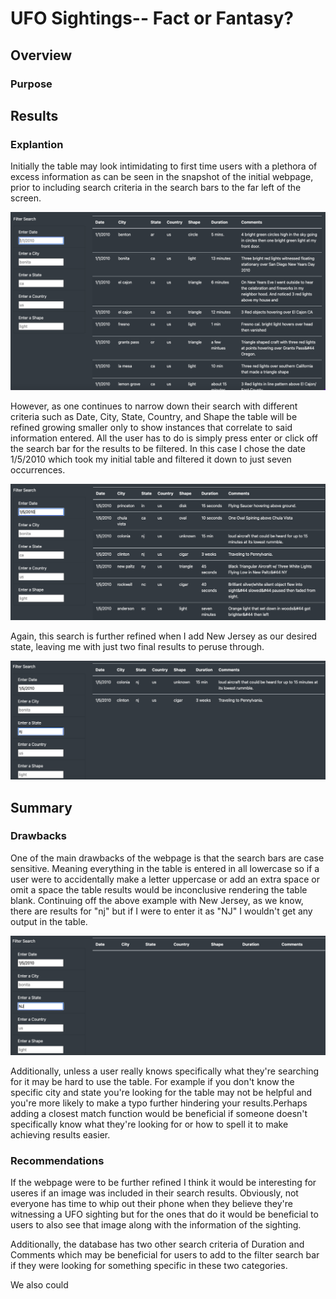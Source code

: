 # UFO Sightings-- Fact or Fantasy?
## Overview
### Purpose

## Results
### Explantion
Initially the table may look intimidating to first time users with a plethora of excess information as can be seen in the snapshot of the initial webpage, prior to including search criteria in the search bars to the far left of the screen.

![overview.png](https://github.com/CristinaCod/UFOs/blob/main/resources/Screen%20Shot%202022-02-27%20at%206.07.30%20PM.png)

However, as one continues to narrow down their search with different criteria such as Date, City, State, Country, and Shape the table will be refined growing smaller only to show instances that correlate to said information entered. All the user has to do is simply press enter or click off the search bar for the results to be filtered. In this case I chose the date 1/5/2010 which took my initial table and filtered it down to just seven occurrences. 

![date.png](https://github.com/CristinaCod/UFOs/blob/main/resources/Screen%20Shot%202022-02-27%20at%206.08.22%20PM.png)

Again, this search is further refined when I add New Jersey as our desired state, leaving me with just two final results to peruse through.

![nj.png](https://github.com/CristinaCod/UFOs/blob/main/resources/Screen%20Shot%202022-02-27%20at%206.08.53%20PM.png)

## Summary
### Drawbacks
One of the main drawbacks of the webpage is that the search bars are case sensitive. Meaning everything in the table is entered in all lowercase so if a user were to accidentally make a letter uppercase or add an extra space or omit a space the table results would be inconclusive rendering the table blank. Continuing off the above example with New Jersey, as we know, there are results for "nj" but if I were to enter it as "NJ" I wouldn't get any output in the table.

![na.png](https://github.com/CristinaCod/UFOs/blob/main/resources/Screen%20Shot%202022-02-27%20at%207.05.52%20PM.png)

Additionally, unless a user really knows specifically what they're searching for it may be hard to use the table. For example if you don't know the specific city and state you're looking for the table may not be helpful and you're more likely to make a typo further hindering your results.Perhaps adding a closest match function would be beneficial if someone doesn't specifically know what they're looking for or how to spell it to make achieving results easier. 

### Recommendations
If the webpage were to be further refined I think it would be interesting for useres if an image was included in their search results. Obviously, not everyone has time to whip out their phone when they believe they're witnessing a UFO sighting but for the ones that do it would be beneficial to users to also see that image along with the information of the sighting.

Additionally, the database has two other search criteria of Duration and Comments which may be beneficial for users to add to the filter search bar if they were looking for something specific in these two categories.

We also could 

